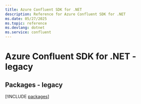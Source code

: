 ```yaml
---
title: Azure Confluent SDK for .NET
description: Reference for Azure Confluent SDK for .NET
ms.date: 05/27/2025
ms.topic: reference
ms.devlang: dotnet
ms.service: confluent
---
```

# Azure Confluent SDK for .NET - legacy
## Packages - legacy
[!INCLUDE [packages](confluent-index.md)]